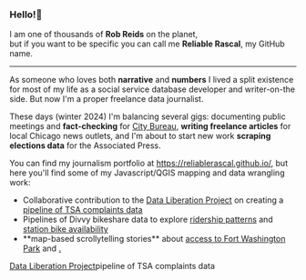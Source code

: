 ### Hello!👋
I am one of thousands of **Rob Reids** on the planet,<br>
but if you want to be specific you can call me **Reliable Rascal**, my GitHub name. 
<hr>
<p>As someone who loves both <strong>narrative</strong> and <strong>numbers</strong> I lived a split existence for most of my life as a social service database developer and writer-on-the side. But now I'm a proper freelance data journalist. 

<p>These days (winter 2024) I'm balancing several gigs: documenting public meetings and <strong>fact-checking</strong> for <a href="https://www.documenters.org/">City Bureau</a>, <strong>writing freelance articles</strong> for local Chicago news outlets, and I'm about to start new work <strong>scraping elections data</strong> for the Associated Press. 

<p>You can find my journalism portfolio at <a href="https://reliablerascal.github.io/">https://reliablerascal.github.io/</a>, but here you'll find some of my Javascript/QGIS mapping and data wrangling work:
<ul>
<li>Collaborative contribution to the <a href="https://www.data-liberation-project.org/">Data Liberation Project</a> on creating a <a href="https://github.com/data-liberation-project/tsa-complaint-counts">pipeline of TSA complaints data</a>
  <li>Pipelines of Divvy bikeshare data to explore <a href="https://github.com/reliablerascal/divvy-winter/tree/main/notebooks">ridership patterns<a> and <a href="https://github.com/reliablerascal/divvy-performance">station bike availability</a>
    <li>**map-based scrollytelling stories** about <a href="https://github.com/reliablerascal/fort-washington">access to Fort Washington Park</a> and <a href="https://github.com/reliablerascal/bike-far-southeast"?Chicago's Southeast Side wetland parks</a>.
</ul>



<a href="https://www.data-liberation-project.org/">Data Liberation Project</a>pipeline of TSA complaints data
  <!--
**reliablerascal/reliablerascal** is a ✨ _special_ ✨ repository because its `README.md` (this file) appears on your GitHub profile.

Here are some ideas to get you started:

- 🔭 I’m currently working on ...
- 🌱 I’m currently learning ...
- 👯 I’m looking to collaborate on ...
- 🤔 I’m looking for help with ...
- 💬 Ask me about ...
- 📫 How to reach me: ...
- 😄 Pronouns: ...
- ⚡ Fun fact: ...
-->

